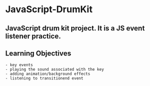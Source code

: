 # JavaScript-DrumKit

## JavaScript drum kit project. It is a JS event listener practice.

## Learning Objectives

```
- key events
- playing the sound associated with the key
- adding animation/background effects 
- listening to transitionend event 

```